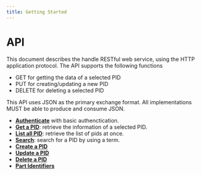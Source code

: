 ```yaml
---
title: Getting Started
---
```


# API

This document describes the handle RESTful web service, using the HTTP application protocol. The API supports the following functions 

- GET for getting the data of a selected PID 
- PUT for creating/updating a new PID
- DELETE for deleting a selected PID

This API uses JSON as the primary exchange format. All implementations MUST be able to produce and consume JSON.

<ul>
  	<li><strong><a href="/guides/api-auth/">Authenticate</a></strong> with basic authenctication.</li>
  	<li><strong><a href="/guides/api-get/">Get a PID</a></strong>: retrieve the information of a selected PID.</li>
  	<li><strong><a href="/guides/api-list/">List all PID</a></strong>: retrieve the list of pids at once.</li>
  	<li><strong><a href="/guides/api-search/">Search</a></strong>: search for a PID by using a term.</li>
  	<li><strong><a href="/guides/api-create/">Create a PID</a></strong></li>
  	<li><strong><a href="/guides/api-update/">Update a PID</a></strong></li>
  	<li><strong><a href="/guides/api-delete/">Delete a PID</a></strong></li>
  	<li><strong><a href="/guides/api-partial/">Part Identifiers</a></strong></li>
</ul>
